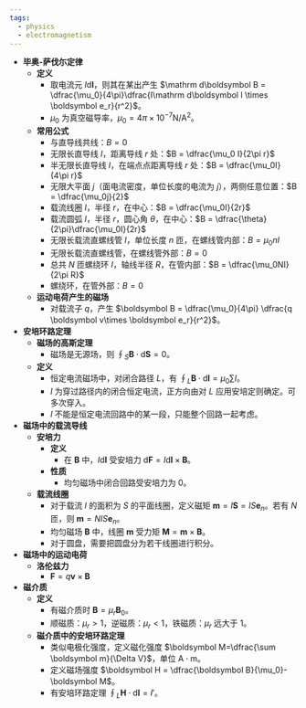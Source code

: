 ```yaml
---
tags:
  - physics
  - electromagnetism
---
```

- **毕奥-萨伐尓定律**
    - **定义**
        - 取电流元 $I\mathrm d\boldsymbol l$，则其在某出产生 $\mathrm d\boldsymbol B = \dfrac{\mu_0}{4\pi}\dfrac{I\mathrm d\boldsymbol l \times \boldsymbol e_r}{r^2}$。
        - $\mu_0$ 为真空磁导率，$\mu_0 = 4\pi\times 10^{-7} \mathrm{N/A^2}$。
    - **常用公式**
        - 与直导线共线：$B=0$
        - 无限长直导线 $I$，距离导线 $r$ 处：$B = \dfrac{\mu_0 I}{2\pi r}$
        - 半无限长直导线 $I$，在端点点距离导线 $r$ 处：$B = \dfrac{\mu_0I}{4\pi r}$
        - 无限大平面 $j$（面电流密度，单位长度的电流为 $j$），两侧任意位置：$B = \dfrac{\mu_0j}{2}$
        - 载流线圈 $I$，半径 $r$，在中心：$B = \dfrac{\mu_0I}{2r}$
        - 载流圆弧 $I$，半径 $r$，圆心角 $\theta$，在中心：$B =  \dfrac{\theta}{2\pi}\dfrac{\mu_0I}{2r}$
        - 无限长载流直螺线管 $I$，单位长度 $n$ 匝，在螺线管内部：$B= \mu_0 nI$
        - 无限长载流直螺线管，在螺线管外部：$B = 0$
        - 总共 $N$ 匝螺绕环 $I$，轴线半径 $R$，在管内部：$B = \dfrac{\mu_0NI}{2\pi R}$
        - 螺绕环，在管外部：$B = 0$
    - **运动电荷产生的磁场**
        - 对载流子 $q$，产生 $\boldsymbol B = \dfrac{\mu_0}{4\pi} \dfrac{q \boldsymbol v\times \boldsymbol e_r}{r^2}$。
- **安培环路定理**
    - **磁场的高斯定理**
        - 磁场是无源场，则 $\displaystyle\oint_S \boldsymbol B \cdot \mathrm d\boldsymbol S = 0$。
    - **定义**
        - 恒定电流磁场中，对闭合路径 $L$，有 $\displaystyle\oint_L \boldsymbol B \cdot \mathrm d\boldsymbol l = \mu_0\sum I$。
        - $I$ 为穿过路径内的闭合恒定电流，正方向由对 $L$ 应用安培定则确定。可多次穿入。
        - $I$ 不能是恒定电流回路中的某一段，只能整个回路一起考虑。
- **磁场中的载流导线**
    - **安培力**
        - **定义**
            - 在 $\boldsymbol B$ 中，$I\mathrm d\boldsymbol l$ 受安培力 $\mathrm d\boldsymbol F = I\mathrm d\boldsymbol l\times \boldsymbol B$。
        - **性质**
            - 均匀磁场中闭合回路受安培力为 $0$。
    - **载流线圈**
        - 对于载流 $I$ 的面积为 $S$ 的平面线圈，定义磁矩 $\boldsymbol m=I\boldsymbol S=IS\boldsymbol e_n$。若有 $N$ 匝，则 $\boldsymbol m = NIS\boldsymbol e_n$。
        - 均匀磁场 $\boldsymbol B$ 中，线圈 $\boldsymbol m$ 受力矩 $\boldsymbol M = \boldsymbol m\times \boldsymbol B$。
        - 对于圆盘，需要把圆盘分为若干线圈进行积分。
- **磁场中的运动电荷**
    - **洛伦兹力**
        - $\boldsymbol F = q\boldsymbol v \times \boldsymbol B$
- **磁介质**
    - **定义**
        - 有磁介质时 $\boldsymbol B=\mu_r \boldsymbol B_0$。
        - 顺磁质：$\mu_r>1$，逆磁质：$\mu_r<1$，铁磁质：$\mu_r$ 远大于 $1$。
    - **磁介质中的安培环路定理**
        - 类似电极化强度，定义磁化强度 $\boldsymbol M=\dfrac{\sum \boldsymbol m}{\Delta V}$，单位 $\mathrm{A\cdot m}$。
        - 定义磁场强度 $\boldsymbol H = \dfrac{\boldsymbol B}{\mu_0}-\boldsymbol M$。
        - 有安培环路定理 $\displaystyle\oint_L \boldsymbol H \cdot \mathrm d\boldsymbol l = I'$。
